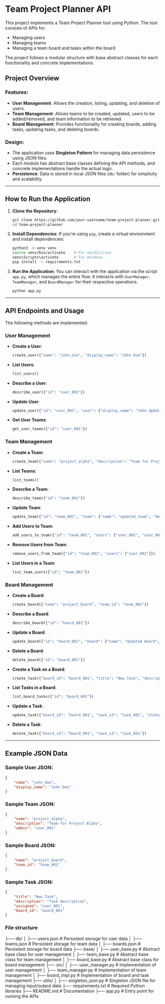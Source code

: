 # Team Project Planner API

This project implements a Team Project Planner tool using Python. The tool consists of APIs for:
- Managing users
- Managing teams
- Managing a team board and tasks within the board

The project follows a modular structure with base abstract classes for each functionality and concrete implementations. 

## Project Overview

### Features:
- **User Management**: Allows the creation, listing, updating, and deletion of users.
- **Team Management**: Allows teams to be created, updated, users to be added/removed, and team information to be retrieved.
- **Board Management**: Provides functionality for creating boards, adding tasks, updating tasks, and deleting boards.

### Design:
- The application uses **Singleton Pattern** for managing data persistence using JSON files.
- Each module has abstract base classes defining the API methods, and concrete implementations handle the actual logic.
- **Persistence**: Data is stored in local JSON files (`db/` folder) for simplicity and scalability.

---

## How to Run the Application

1. **Clone the Repository**:
    ```bash
    git clone https://github.com/your-username/team-project-planner.git
    cd team-project-planner
    ```

2. **Install Dependencies**:
    If you're using `pip`, create a virtual environment and install dependencies:
    ```bash
    python3 -m venv venv
    source venv/bin/activate    # For macOS/Linux
    venv\Scripts\activate       # For Windows
    pip install -r requirements.txt
    ```

3. **Run the Application**:
    You can interact with the application via the script `app.py`, which manages the entire flow. It interacts with `UserManager`, `TeamManager`, and `BoardManager` for their respective operations.

    ```bash
    python app.py
    ```

---

## API Endpoints and Usage

The following methods are implemented:

### User Management
- **Create a User**:
    ```python
    create_user({"name": "john_doe", "display_name": "John Doe"})
    ```

- **List Users**:
    ```python
    list_users()
    ```

- **Describe a User**:
    ```python
    describe_user({"id": "user_001"})
    ```

- **Update User**:
    ```python
    update_user({"id": "user_001", "user": {"display_name": "John Updated"}})
    ```

- **Get User Teams**:
    ```python
    get_user_teams({"id": "user_001"})
    ```

### Team Management
- **Create a Team**:
    ```python
    create_team({"name": "project_alpha", "description": "Team for Project Alpha", "admin": "user_001"})
    ```

- **List Teams**:
    ```python
    list_teams()
    ```

- **Describe a Team**:
    ```python
    describe_team({"id": "team_001"})
    ```

- **Update Team**:
    ```python
    update_team({"id": "team_001", "team": {"name": "updated_team", "description": "Updated Team Description", "admin": "user_002"}})
    ```

- **Add Users to Team**:
    ```python
    add_users_to_team({"id": "team_001", "users": ["user_002", "user_003"]})
    ```

- **Remove Users from Team**:
    ```python
    remove_users_from_team({"id": "team_001", "users": ["user_002"]})
    ```

- **List Users in a Team**:
    ```python
    list_team_users({"id": "team_001"})
    ```

### Board Management
- **Create a Board**:
    ```python
    create_board({"name": "project_board", "team_id": "team_001"})
    ```

- **Describe a Board**:
    ```python
    describe_board({"id": "board_001"})
    ```

- **Update a Board**:
    ```python
    update_board({"id": "board_001", "board": {"name": "Updated Board", "team_id": "team_002"}})
    ```

- **Delete a Board**:
    ```python
    delete_board({"id": "board_001"})
    ```

- **Create a Task on a Board**:
    ```python
    create_task({"board_id": "board_001", "title": "New Task", "description": "Task description", "assignee": "user_001"})
    ```

- **List Tasks in a Board**:
    ```python
    list_board_tasks({"id": "board_001"})
    ```

- **Update a Task**:
    ```python
    update_task({"board_id": "board_001", "task_id": "task_001", "status": "completed"})
    ```

- **Delete a Task**:
    ```python
    delete_task({"board_id": "board_001", "task_id": "task_001"})
    ```

---

## Example JSON Data

### Sample User JSON:
```json
{
    "name": "john_doe",
    "display_name": "John Doe"
}
```

### Sample Team JSON:
```json
{
    "name": "project_alpha",
    "description": "Team for Project Alpha",
    "admin": "user_001"
}
```

### Sample Board JSON:
```json
{
    "name": "project_board",
    "team_id": "team_001"
}
```

### Sample Task JSON:
```json
{
    "title": "New Task",
    "description": "Task description",
    "assignee": "user_001",
    "board_id": "board_001"
}
```

### File structure
├── db/
│   ├── users.json         # Persistent storage for user data
│   ├── teams.json         # Persistent storage for team data
│   ├── boards.json        # Persistent storage for board data
├── base/
│   ├── user_base.py       # Abstract base class for user management
│   ├── team_base.py       # Abstract base class for team management
│   ├── board_base.py      # Abstract base class for board management
├── src/
│   ├── user_manager.py    # Implementation of user management
│   ├── team_manager.py    # Implementation of team management
│   ├── board_impl.py      # Implementation of board and task management
├── utils/
│   ├── singleton_json.py  # Singleton JSON file for managing input/output data
├── requirements.txt       # Required Python libraries
├── README.md              # Documentation
├── app.py                 # Entry point for running the APIs

